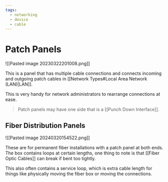 ```yaml
---
tags:
  - networking
  - device
  - cable
---
```

# Patch Panels

![[Pasted image 20230322201008.png]]

This is a panel that has multiple cable connections and connects incoming and outgoing patch cables in [[Network Types#Local Area Network (LAN)|LAN]].

This is very handy for network administrators to rearrange connections at ease.

>Patch panels may have one side that is a [[Punch Down Interface]].

## Fiber Distribution Panels

![[Pasted image 20240320154522.png]]

These are for permanent fiber installations with a patch panel at both ends. The box contains loops at certain lengths, one thing to note is that [[Fiber Optic Cables]] can break if bent too tightly.

This also often contains a service loop, which is extra cable length for things like physically moving the fiber box or moving the connections.
